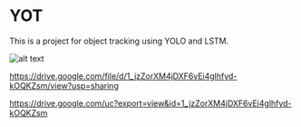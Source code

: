 # YOT

This is a project for object tracking using YOLO and LSTM.


![alt text](https://drive.google.com/uc?export=view&id=1_jzZorXM4jDXF6vEi4glhfyd-kOQKZsm)

https://drive.google.com/file/d/1_jzZorXM4jDXF6vEi4glhfyd-kOQKZsm/view?usp=sharing




https://drive.google.com/uc?export=view&id=1_jzZorXM4jDXF6vEi4glhfyd-kOQKZsm
